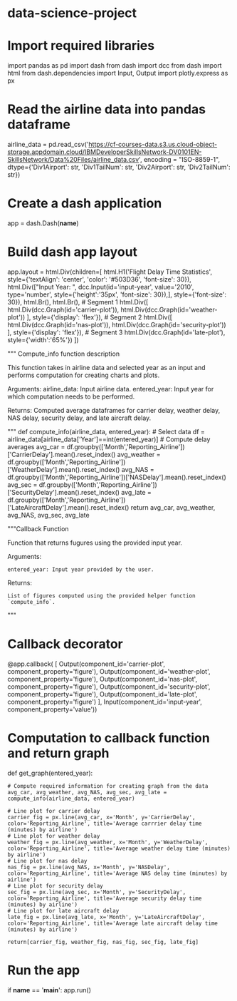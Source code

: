# data-science-project
# Import required libraries
import pandas as pd
import dash
from dash import dcc
from dash import html
from dash.dependencies import Input, Output
import plotly.express as px

# Read the airline data into pandas dataframe
airline_data =  pd.read_csv('https://cf-courses-data.s3.us.cloud-object-storage.appdomain.cloud/IBMDeveloperSkillsNetwork-DV0101EN-SkillsNetwork/Data%20Files/airline_data.csv', 
                            encoding = "ISO-8859-1",
                            dtype={'Div1Airport': str, 'Div1TailNum': str, 
                                   'Div2Airport': str, 'Div2TailNum': str})

# Create a dash application
app = dash.Dash(__name__)

# Build dash app layout
app.layout = html.Div(children=[ html.H1('Flight Delay Time Statistics', 
                                style={'textAlign': 'center', 'color': '#503D36',
                                'font-size': 30}),
                                html.Div(["Input Year: ", dcc.Input(id='input-year', value='2010', 
                                type='number', style={'height':'35px', 'font-size': 30}),], 
                                style={'font-size': 30}),
                                html.Br(),
                                html.Br(), 
                                # Segment 1
                                html.Div([
                                        html.Div(dcc.Graph(id='carrier-plot')),
                                        html.Div(dcc.Graph(id='weather-plot'))
                                ], style={'display': 'flex'}),
                                # Segment 2
                                html.Div([
                                        html.Div(dcc.Graph(id='nas-plot')),
                                        html.Div(dcc.Graph(id='security-plot'))
                                ], style={'display': 'flex'}),
                                # Segment 3
                                html.Div(dcc.Graph(id='late-plot'), style={'width':'65%'})
                                ])

""" Compute_info function description

This function takes in airline data and selected year as an input and performs computation for creating charts and plots.

Arguments:
    airline_data: Input airline data.
    entered_year: Input year for which computation needs to be performed.
    
Returns:
    Computed average dataframes for carrier delay, weather delay, NAS delay, security delay, and late aircraft delay.

"""
def compute_info(airline_data, entered_year):
    # Select data
    df =  airline_data[airline_data['Year']==int(entered_year)]
    # Compute delay averages
    avg_car = df.groupby(['Month','Reporting_Airline'])['CarrierDelay'].mean().reset_index()
    avg_weather = df.groupby(['Month','Reporting_Airline'])['WeatherDelay'].mean().reset_index()
    avg_NAS = df.groupby(['Month','Reporting_Airline'])['NASDelay'].mean().reset_index()
    avg_sec = df.groupby(['Month','Reporting_Airline'])['SecurityDelay'].mean().reset_index()
    avg_late = df.groupby(['Month','Reporting_Airline'])['LateAircraftDelay'].mean().reset_index()
    return avg_car, avg_weather, avg_NAS, avg_sec, avg_late

"""Callback Function

Function that returns fugures using the provided input year.

Arguments:

    entered_year: Input year provided by the user.
    
Returns:

    List of figures computed using the provided helper function `compute_info`.
"""
# Callback decorator
@app.callback( [
               Output(component_id='carrier-plot', component_property='figure'),
               Output(component_id='weather-plot', component_property='figure'),
               Output(component_id='nas-plot', component_property='figure'),
               Output(component_id='security-plot', component_property='figure'),
               Output(component_id='late-plot', component_property='figure')
               ],
               Input(component_id='input-year', component_property='value'))
# Computation to callback function and return graph
def get_graph(entered_year):
    
    # Compute required information for creating graph from the data
    avg_car, avg_weather, avg_NAS, avg_sec, avg_late = compute_info(airline_data, entered_year)
            
    # Line plot for carrier delay
    carrier_fig = px.line(avg_car, x='Month', y='CarrierDelay', color='Reporting_Airline', title='Average carrrier delay time (minutes) by airline')
    # Line plot for weather delay
    weather_fig = px.line(avg_weather, x='Month', y='WeatherDelay', color='Reporting_Airline', title='Average weather delay time (minutes) by airline')
    # Line plot for nas delay
    nas_fig = px.line(avg_NAS, x='Month', y='NASDelay', color='Reporting_Airline', title='Average NAS delay time (minutes) by airline')
    # Line plot for security delay
    sec_fig = px.line(avg_sec, x='Month', y='SecurityDelay', color='Reporting_Airline', title='Average security delay time (minutes) by airline')
    # Line plot for late aircraft delay
    late_fig = px.line(avg_late, x='Month', y='LateAircraftDelay', color='Reporting_Airline', title='Average late aircraft delay time (minutes) by airline')
            
    return[carrier_fig, weather_fig, nas_fig, sec_fig, late_fig]

# Run the app
if __name__ == '__main__':
    app.run()

